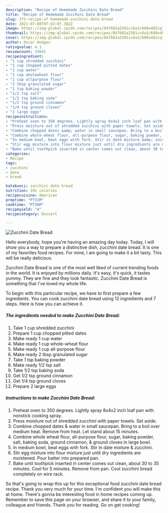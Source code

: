 ```yaml
---
description: "Recipe of Homemade Zucchini Date Bread"
title: "Recipe of Homemade Zucchini Date Bread"
slug: 373-recipe-of-homemade-zucchini-date-bread
date: 2021-07-08T07:43:07.382Z
image: https://img-global.cpcdn.com/recipes/047682a2501cc6a3/680x482cq70/zucchini-date-bread-recipe-main-photo.jpg
thumbnail: https://img-global.cpcdn.com/recipes/047682a2501cc6a3/680x482cq70/zucchini-date-bread-recipe-main-photo.jpg
cover: https://img-global.cpcdn.com/recipes/047682a2501cc6a3/680x482cq70/zucchini-date-bread-recipe-main-photo.jpg
author: Oscar Hodges
ratingvalue: 4.1
reviewcount: 33641
recipeingredient:
- "1 cup shredded zucchini"
- "1 cup chopped pitted dates"
- "1 cup water"
- "1 cup wholewheat flour"
- "1 cup allpurpose flour"
- "2 tbsp granulated sugar"
- "1 tsp baking powder"
- "1/2 tsp salt"
- "1/2 tsp baking soda"
- "1/2 tsp ground cinnamon"
- "1/4 tsp ground cloves"
- "2 large eggs"
recipeinstructions:
- "Preheat oven to 350 degrees. Lightly spray 8x4x2 inch loaf pan with nonstick cooking spray."
- "Press moisture out of shredded zucchini with paper towels. Set aside."
- "Combine chopped dates &amp; water in small saucepan. Bring to a boil over medium heat. Remove from heat. Let stand about 15 minutes."
- "Combine whole wheat flour, all-purpose flour, sugar, baking powder, salt, baking soda, ground cinnamon, &amp; ground cloves in large bowl."
- "In medium bowl, beat eggs with fork. Stir in date mixture &amp; zucchini."
- "Stir egg mixture into flour mixture just until dry ingredients are moistened. Pour batter into prepared pan."
- "Bake until toothpick inserted in center comes out clean, about 30 to 35 minutes. Cool for 5 minutes. Remove from pan. Cool zucchini bread completely on wire rack."
categories:
- Recipe
tags:
- zucchini
- date
- bread

katakunci: zucchini date bread 
nutrition: 191 calories
recipecuisine: American
preptime: "PT31M"
cooktime: "PT36M"
recipeyield: "4"
recipecategory: Dessert

---
```



![Zucchini Date Bread](https://img-global.cpcdn.com/recipes/047682a2501cc6a3/680x482cq70/zucchini-date-bread-recipe-main-photo.jpg)

Hello everybody, hope you're having an amazing day today. Today, I will show you a way to prepare a distinctive dish, zucchini date bread. It is one of my favorites food recipes. For mine, I am going to make it a bit tasty. This will be really delicious.



Zucchini Date Bread is one of the most well liked of current trending foods in the world. It is enjoyed by millions daily. It's easy, it's quick, it tastes yummy. They are fine and they look fantastic. Zucchini Date Bread is something that I've loved my whole life.


To begin with this particular recipe, we have to first prepare a few ingredients. You can cook zucchini date bread using 12 ingredients and 7 steps. Here is how you can achieve it.

<!--inarticleads1-->

##### The ingredients needed to make Zucchini Date Bread:

1. Take 1 cup shredded zucchini
1. Prepare 1 cup chopped pitted dates
1. Make ready 1 cup water
1. Make ready 1 cup whole-wheat flour
1. Make ready 1 cup all-purpose flour
1. Make ready 2 tbsp granulated sugar
1. Take 1 tsp baking powder
1. Make ready 1/2 tsp salt
1. Take 1/2 tsp baking soda
1. Get 1/2 tsp ground cinnamon
1. Get 1/4 tsp ground cloves
1. Prepare 2 large eggs




<!--inarticleads2-->

##### Instructions to make Zucchini Date Bread:

1. Preheat oven to 350 degrees. Lightly spray 8x4x2 inch loaf pan with nonstick cooking spray.
1. Press moisture out of shredded zucchini with paper towels. Set aside.
1. Combine chopped dates &amp; water in small saucepan. Bring to a boil over medium heat. Remove from heat. Let stand about 15 minutes.
1. Combine whole wheat flour, all-purpose flour, sugar, baking powder, salt, baking soda, ground cinnamon, &amp; ground cloves in large bowl.
1. In medium bowl, beat eggs with fork. Stir in date mixture &amp; zucchini.
1. Stir egg mixture into flour mixture just until dry ingredients are moistened. Pour batter into prepared pan.
1. Bake until toothpick inserted in center comes out clean, about 30 to 35 minutes. Cool for 5 minutes. Remove from pan. Cool zucchini bread completely on wire rack.




So that's going to wrap this up for this exceptional food zucchini date bread recipe. Thank you very much for your time. I'm confident you will make this at home. There's gonna be interesting food in home recipes coming up. Remember to save this page on your browser, and share it to your family, colleague and friends. Thank you for reading. Go on get cooking!
